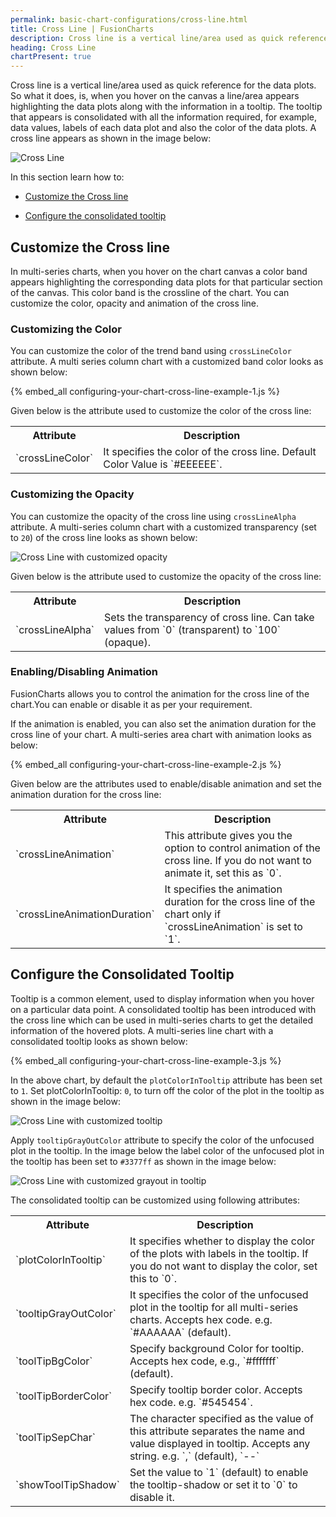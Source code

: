 ```yaml
---
permalink: basic-chart-configurations/cross-line.html
title: Cross Line | FusionCharts
description: Cross line is a vertical line/area used as quick reference for the data plots. The tooltip that appears is consolidated with all the information required.
heading: Cross Line
chartPresent: true
---
```


Cross line is a vertical line/area used as quick reference for the data plots. So what it does, is, when you hover on the canvas a line/area appears highlighting the data plots along with the information in a tooltip. The tooltip that appears is consolidated with all the information required, for example, data values, labels of each data plot and also the color of the data plots. A cross line appears as shown in the image below: 

![Cross Line](/assets/images/basic-chart-configurations-cross-line-1.png)

In this section learn how to:

* <a href="/basic-chart-configurations/cross-line#customize-the-cross-line" class="smoth-scroll">Customize the Cross line</a>

* <a href="/basic-chart-configurations/cross-line#configure-the-consolidated-tooltip" class="smoth-scroll">Configure the consolidated tooltip</a>

## Customize the Cross line

In multi-series charts, when you hover on the chart canvas a color band appears highlighting the corresponding data plots for that particular section of the canvas. This color band is the crossline of the chart. You can customize the color, opacity and animation of the cross line.

### Customizing the Color

You can customize the color of the trend band using `crossLineColor` attribute. A multi series column chart with a customized band color looks as shown below:

{% embed_all configuring-your-chart-cross-line-example-1.js %}

Given below is the attribute used to customize the color of the cross line:

<table>
  <tr>
    <th>Attribute</th>
    <th>Description</th>
  </tr>
  <tr>
    <td>`crossLineColor`</td>
    <td>It specifies the color of the cross line. Default Color Value is `#EEEEEE`.</td>
  </tr>
</table>

### Customizing the Opacity

You can customize the opacity of the cross line using `crossLineAlpha` attribute. A multi-series column chart with a customized transparency (set to `20`) of the cross line looks as shown below:

![Cross Line with customized opacity](/assets/images/basic-chart-configurations-cross-line-2.png)

Given below is the attribute used to customize the opacity of the cross line:

<table>
  <tr>
    <th>Attribute</th>
    <th>Description</th>
  </tr>
  <tr>
    <td>`crossLineAlpha`</td>
    <td>Sets the transparency of cross line. Can take values from `0` (transparent) to `100` (opaque).</td>
  </tr>
</table>

### Enabling/Disabling Animation

FusionCharts allows you to control the animation for the cross line of the chart.You can enable or disable it as per your requirement. 

If the animation is enabled, you can also set the animation duration for the cross line of your chart. A multi-series area chart with animation looks as below:

{% embed_all configuring-your-chart-cross-line-example-2.js %}

Given below are the attributes used to enable/disable animation and set the animation duration for the cross line:

<table>
  <tr>
    <th>Attribute</th>
    <th>Description</th>
  </tr>
  <tr>
    <td>`crossLineAnimation`</td>
    <td>This attribute gives you the option to control animation of the cross line. If you do not want to animate it, set this as `0`.</td>
  </tr>
  <tr>
    <td>`crossLineAnimationDuration`</td>
    <td>It specifies the animation duration for the cross line of the chart only if `crossLineAnimation` is set to `1`.</td>
  </tr>
</table>

## Configure the Consolidated Tooltip

Tooltip is a common element, used to display information when you hover on a particular data point. A consolidated tooltip has been introduced with the cross line which can be used in multi-series charts to get the detailed information of the hovered plots. A multi-series line chart with a consolidated tooltip looks as shown below:

{% embed_all configuring-your-chart-cross-line-example-3.js %}

In the above chart, by default the `plotColorInTooltip` attribute has been set to `1`. Set plotColorInTooltip: `0`, to turn off the color of the plot in the tooltip as shown in the image below:

![Cross Line with customized tooltip](/assets/images/basic-chart-configurations-cross-line-3.png)

Apply `tooltipGrayOutColor` attribute to specify the color of the unfocused plot in the tooltip. In the image below the label color of the unfocused plot in the tooltip has been set to `#3377ff`  as shown in the image below:

![Cross Line with customized grayout in tooltip](/assets/images/basic-chart-configurations-cross-line-4.png)

The consolidated tooltip can be customized using following attributes:

<table>
  <tr>
    <th>Attribute</th>
    <th>Description</th>
  </tr>
  <tr>
    <td>`plotColorInTooltip`</td>
    <td>It specifies whether to display the color of the plots with labels in the tooltip. If you do not want to display the color, set this to `0`.</td>
  </tr>
  <tr>
    <td>`tooltipGrayOutColor`</td>
    <td>It specifies the color of the unfocused plot in the tooltip for all multi-series charts. Accepts hex code. e.g. `#AAAAAA` (default).</td>
  </tr>
  <tr>
    <td>`toolTipBgColor`</td>
    <td>Specify background Color for tooltip. Accepts hex code, e.g., `#fffffff` (default).</td>
  </tr>
  <tr>
    <td>`toolTipBorderColor`</td>
    <td>Specify tooltip border color. Accepts hex code. e.g. `#545454`.</td>
  </tr>
  <tr>
    <td>`toolTipSepChar`</td>
    <td>The character specified as the value of this attribute separates the name and value displayed in tooltip. Accepts any string. e.g. `,` (default), `--`</td>
  </tr>
  <tr>
    <td>`showToolTipShadow`</td>
    <td>Set the value to `1` (default) to enable the tooltip-shadow or set it to `0` to disable it.</td>
  </tr>
</table>